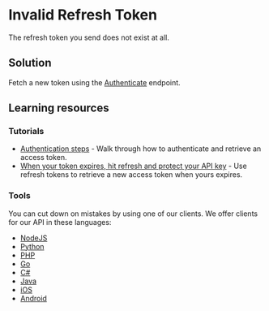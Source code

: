 Invalid Refresh Token
=====================

The refresh token you send does not exist at all.

## Solution

Fetch a new token using the [Authenticate](/reference/api/Advanced-authentication#get-bearer-token) endpoint.

## Learning resources

### Tutorials

- [Authentication steps](https://api.video/blog/tutorials/authentication-tutorial/) \- Walk through how to authenticate and retrieve an access token.
- [When your token expires, hit refresh and protect your API key](https://api.video/blog/tutorials/when-your-token-expires-hit-refresh-and-protect-your-api-key/) \- Use refresh tokens to retrieve a new access token when yours expires.

### Tools

You can cut down on mistakes by using one of our clients. We offer clients for our API in these languages:

- [NodeJS](../sdks/api-clients/apivideo-nodejs-client.md)
- [Python](../sdks/api-clients/apivideo-python-client.md)
- [PHP](../sdks/api-clients/apivideo-php-client.md)
- [Go](../sdks/api-clients/apivideo-go-client.md)
- [C#](../sdks/api-clients/apivideo-csharp-client.md)
- [Java](../sdks/api-clients/apivideo-java-client.md)
- [iOS](../sdks/api-clients/apivideo-swift5-client.md)
- [Android](../sdks/api-clients/apivideo-android-client.md)